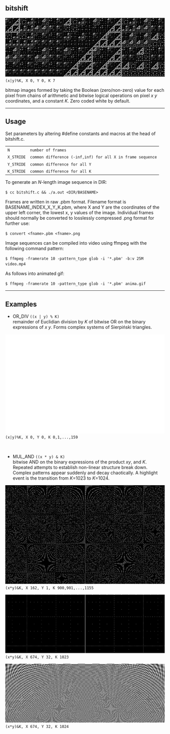 
## bitshift

![](imgs/or_div_0_0_7.png)
`(x|y)%K, X 0, Y 0, K 7`

bitmap images formed by taking the Boolean (zero/non-zero) value for each pixel from chains of arithmetic and bitwise logical operations on pixel *x y* coordinates, and a constant *K*. Zero coded white by default.

---

## Usage

Set parameters by altering #define constants and macros at the head of bitshift.c.

|          |  |
|:---------|:-|
|`N`       |`number of frames`|
|`X_STRIDE`|`common difference (-inf,inf) for all X in frame sequence`|
|`Y_STRIDE`|`common difference for all Y`|
|`K_STRIDE`|`common difference for all K`|

To generate an *N*-length image sequence in DIR:

`$ cc bitshift.c && ./a.out <DIR/BASENAME>`

Frames are written in raw .pbm format. Filename format is BASENAME_INDEX_X_Y_K.pbm, where X and Y are the coordinates of the upper left corner, the lowest x, y values of the image. Individual frames should normally be converted to losslessly compressed .png format for further use:

`$ convert <fname>.pbm <fname>.png`

Image sequences can be compiled into video using ffmpeg with the following command pattern:

`$ ffmpeg -framerate 10 -pattern_type glob -i '*.pbm' -b:v 25M video.mp4`

As follows into animated gif:

`$ ffmpeg -framerate 10 -pattern_type glob -i '*.pbm' anima.gif`


---

## Examples

- OR_DIV
`((x | y) % K)`<br>
remainder of Euclidian division by *K* of bitwise OR on the binary expressions of *x y*. Forms complex systems of Sierpiński triangles.

![](imgs/or_div_0_0_0-159-2fps.gif)
`(x|y)%K, X 0, Y 0, K 0,1,...,159`

<br>

- MUL_AND `((x * y) & K)`<br>
bitwise AND on the binary expressions of the product *xy*, and *K*. Repeated attempts to establish non-linear structure break down. Complex patterns appear suddenly and decay chaotically. A highlight event is the transition from *K*=1023 to *K*=1024.

![](imgs/mul_and_162_1_900-1155-10fps.gif)
`(x*y)&K, X 162, Y 1, K 900,901,...,1155`

![](imgs/mul_and_674_32_1023.png)
`(x*y)&K, X 674, Y 32, K 1023`

![](imgs/mul_and_674_32_1024.png)
`(x*y)&K, X 674, Y 32, K 1024`


